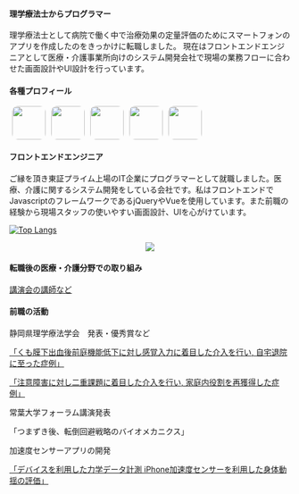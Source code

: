 #### 理学療法士からプログラマー 

 理学療法士として病院で働く中で治療効果の定量評価のためにスマートフォンのアプリを作成したのをきっかけに転職しました。 
 現在はフロントエンドエンジニアとして医療・介護事業所向けのシステム開発会社で現場の業務フローに合わせた画面設計やUI設計を行っています。
 
 
#### 各種プロフィール

<div style="display:flex">
  <a style="margin:0 5px;" href="https://naito-portfolio.netlify.app">
   <img src="https://logo.clearbit.com/naito-portfolio.netlify.app" width="60" style="border-radius:10px" />
 </a>
 <a style="margin:0 5px;" href="https://www.wantedly.com/id/naito_yuma">
  <img src="https://logo.clearbit.com/wantedly.com" width="60" style="border-radius:10px" />
 </a>
  <a style="margin:0 5px;" href="https://lapras.com/public/QB2AXDH">
  <img src="https://logo.clearbit.com/lapras.com" width="60" style="border-radius:10px" />
 </a>
   <a style="margin:0 5px;" href="https://findy-code.io/share_profiles/2C29oSrNNElKH">
  <img src="https://logo.clearbit.com/findy-code.io" width="60" style="border-radius:10px" />
 </a>
  <a style="margin:0 5px;" href="https://portfolio.forkwell.com/@naitoyuma3230">
  <img src="https://logo.clearbit.com/forkwell.com" width="60" style="border-radius:10px" />
 </a>
</div>

#### フロントエンドエンジニア
ご縁を頂き東証プライム上場のIT企業にプログラマーとして就職しました。医療、介護に関するシステム開発をしている会社です。私はフロントエンドでJavascriptのフレームワークであるjQueryやVueを使用しています。また前職の経験から現場スタッフの使いやすい画面設計、UIを心がけています。


 [![Top Langs](https://github-readme-stats.vercel.app/api/top-langs/?username=naitoyuma3230&layout=compact)](https://github.com/anuraghazra/github-readme-stats)

<p align="center">
    <img src="https://skillicons.dev/icons?i=js,ts,jquery,vue,nuxtjs,vite,scss,tailwind,php,laravel,py,docker,azure,firebase" />
</p>

#### 転職後の医療・介護分野での取り組み

[講演会の講師など](https://www.pt-ot-st.net/index.php/seminar/detail/84749/preview)


#### 前職の活動
静岡県理学療法学会　発表・優秀賞など

[「くも膜下出血後前庭機能低下に対し感覚入力に着目した介入を行い, 自宅退院に至った症例」](https://mol.medicalonline.jp/search/result?from=form_simple&query=%C6%E2%C6%A3%CD%B4%C7%CF&num=20)

[「注意障害に対し二重課題に着目した介入を行い, 家庭内役割を再獲得した症例」](https://mol.medicalonline.jp/search/result?from=form_simple&query=%C6%E2%C6%A3%CD%B4%C7%CF&num=20)


常葉大学フォーラム講演発表

「つまずき後、転倒回避戦略のバイオメカニクス」


加速度センサーアプリの開発

[「デバイスを利用した力学データ計測 iPhone加速度センサーを利用した身体動揺の評価」](https://docs.google.com/presentation/d/15LNVibVr49zHP8qz6Q8uPN088N5qiy3Lrc9ewvshvY0/edit?usp=sharing)
